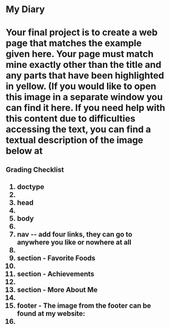 <h1>My Diary<h1>

<p>Your final project is to create a web page that matches the example given here. Your page must match mine exactly other than the title and any parts that have been highlighted in yellow. (If you would like to open this image in a separate window you can find it here. If you need help with this content due to difficulties accessing the text, you can find a textual description of the image below at 
  <a href="http://intro-webdesign.com/projectdescription.html"></a><p>

<h2>Grading Checklist<h2>
  <ol>
<li>doctype<li>
<li>head<li>
<li>body<li>
<li>nav -- add four links, they can go to anywhere you like or nowhere at all<li>
<li>section - Favorite Foods<li>
<li>section - Achievements<li>
<li>section - More About Me<li>
<li> footer - The image from the footer can be found at my website:<a href="http://www.intro-webdesign.com/images/newlogo.png"></a><li>
  </ol>
